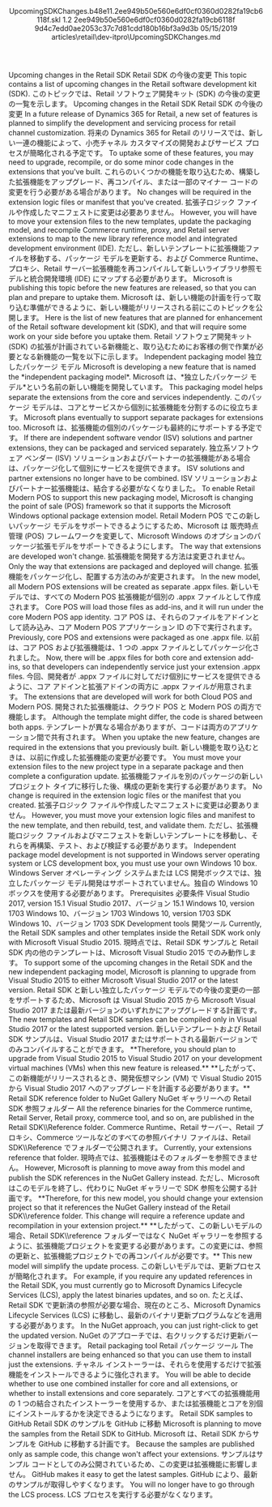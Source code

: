 <?xml version="1.0" encoding="UTF-8"?>
<xliff xmlns:logoport="urn:logoport:xliffeditor:xliff-extras:1.0" xmlns:tilt="urn:logoport:xliffeditor:tilt-non-translatables:1.0" xmlns:xsi="http://www.w3.org/2001/XMLSchema-instance" xmlns="urn:oasis:names:tc:xliff:document:1.2" xmlns:xliffext="urn:microsoft:content:schema:xliffextensions" version="1.2" xsi:schemaLocation="urn:oasis:names:tc:xliff:document:1.2 xliff-core-1.2-transitional.xsd">
  <file datatype="xml" source-language="en-US" original="UpcomingSDKChanges.md" target-language="ja-JP">
    <header>
      <tool tool-company="Microsoft" tool-version="1.0-7889195" tool-name="mdxliff" tool-id="mdxliff"/>
      <xliffext:skl_file_name>UpcomingSDKChanges.b48e11.2ee949b50e560e6df0cf0360d0282fa19cb6118f.skl</xliffext:skl_file_name>
      <xliffext:version>1.2</xliffext:version>
      <xliffext:ms.openlocfilehash>2ee949b50e560e6df0cf0360d0282fa19cb6118f</xliffext:ms.openlocfilehash>
      <xliffext:ms.sourcegitcommit>9d4c7edd0ae2053c37c7d81cdd180b16bf3a9d3b</xliffext:ms.sourcegitcommit>
      <xliffext:ms.lasthandoff>05/15/2019</xliffext:ms.lasthandoff>
      <xliffext:ms.openlocfilepath>articles\retail\dev-itpro\UpcomingSDKChanges.md</xliffext:ms.openlocfilepath>
    </header>
    <body>
      <group extype="content" id="content">
        <trans-unit xml:space="preserve" translate="yes" id="101" restype="x-metadata">
          <source>Upcoming changes in the Retail SDK</source>
        <target logoport:matchpercent="101" state="translated" state-qualifier="leveraged-tm">Retail SDK の今後の変更</target></trans-unit>
        <trans-unit xml:space="preserve" translate="yes" id="102" restype="x-metadata">
          <source>This topic contains a list of upcoming changes in the Retail software development kit (SDK).</source>
        <target logoport:matchpercent="101" state="translated" state-qualifier="leveraged-tm">このトピックでは、Retail ソフトウェア開発キット (SDK) の今後の変更の一覧を示します。</target></trans-unit>
        <trans-unit xml:space="preserve" translate="yes" id="103">
          <source>Upcoming changes in the Retail SDK</source>
        <target logoport:matchpercent="101" state="translated" state-qualifier="leveraged-tm">Retail SDK の今後の変更</target></trans-unit>
        <trans-unit xml:space="preserve" translate="yes" id="104">
          <source>In a future release of Dynamics 365 for Retail, a new set of features is planned to simplify the development and servicing process for retail channel customization.</source>
        <target logoport:matchpercent="101" state="translated" state-qualifier="leveraged-tm">将来の Dynamics 365 for Retail のリリースでは、新しい一連の機能によって、小売チャネル カスタマイズの開発およびサービス プロセスが簡略化される予定です。</target></trans-unit>
        <trans-unit xml:space="preserve" translate="yes" id="105">
          <source>To uptake some of these features, you may need to upgrade, recompile, or do some minor code changes in the extensions that you've built.</source>
        <target logoport:matchpercent="101" state="translated" state-qualifier="leveraged-tm">これらのいくつかの機能を取り込むため、構築した拡張機能をアップグレード、再コンパイル、または一部のマイナー コードの変更を行う必要がある場合があります。</target></trans-unit>
        <trans-unit xml:space="preserve" translate="yes" id="106">
          <source>No changes will be required in the extension logic files or manifest that you've created.</source>
        <target logoport:matchpercent="101" state="translated" state-qualifier="leveraged-tm">拡張子ロジック ファイルや作成したマニフェストに変更は必要ありません。</target></trans-unit>
        <trans-unit xml:space="preserve" translate="yes" id="107">
          <source>However, you will have to move your extension files to the new templates, update the packaging model, and recompile Commerce runtime, proxy, and Retail server extensions to map to the new library reference model and integrated development environment (IDE).</source>
        <target logoport:matchpercent="101" state="translated" state-qualifier="leveraged-tm">ただし、新しいテンプレートに拡張機能ファイルを移動する、パッケージ モデルを更新する、および <ph id="1">Commerce Runtime</ph>、プロキシ、Retail サーバー拡張機能を再コンパイルして新しいライブラリ参照モデルと統合開発環境 (IDE) にマップする必要があります。</target></trans-unit>
        <trans-unit xml:space="preserve" translate="yes" id="108">
          <source>Microsoft is publishing this topic before the new features are released, so that you can plan and prepare to uptake them.</source>
        <target logoport:matchpercent="101" state="translated" state-qualifier="leveraged-tm">Microsoft は、新しい機能の計画を行って取り込む準備ができるように、新しい機能がリリースされる前にこのトピックを公開します。</target></trans-unit>
        <trans-unit xml:space="preserve" translate="yes" id="109">
          <source>Here is the list of new features that are planned for enhancement of the Retail software development kit (SDK), and that will require some work on your side before you uptake them.</source>
        <target logoport:matchpercent="101" state="translated" state-qualifier="leveraged-tm">Retail ソフトウェア開発キット (SDK) の拡張が計画されている新機能と、取り込むためにお客様の側で作業が必要となる新機能の一覧を以下に示します。</target></trans-unit>
        <trans-unit xml:space="preserve" translate="yes" id="110">
          <source>Independent packaging model</source>
        <target logoport:matchpercent="101" state="translated" state-qualifier="leveraged-tm">独立したパッケージ モデル</target></trans-unit>
        <trans-unit xml:space="preserve" translate="yes" id="111">
          <source>Microsoft is developing a new feature that is named the <bpt id="p1">*</bpt>independent packaging model<ept id="p1">*</ept>.</source>
        <target logoport:matchpercent="101" state="translated" state-qualifier="leveraged-tm">Microsoft は、<bpt id="p1">*</bpt>独立したパッケージ モデル<ept id="p1">*</ept>という名前の新しい機能を開発しています。</target></trans-unit>
        <trans-unit xml:space="preserve" translate="yes" id="112">
          <source>This packaging model helps separate the extensions from the core and services independently.</source>
        <target logoport:matchpercent="101" state="translated" state-qualifier="leveraged-tm">このパッケージ モデルは、コアとサービスから個別に拡張機能を分割するのに役立ちます。</target></trans-unit>
        <trans-unit xml:space="preserve" translate="yes" id="113">
          <source>Microsoft plans eventually to support separate packages for extensions too.</source>
        <target logoport:matchpercent="101" state="translated" state-qualifier="leveraged-tm">Microsoft は、拡張機能の個別のパッケージも最終的にサポートする予定です。</target></trans-unit>
        <trans-unit xml:space="preserve" translate="yes" id="114">
          <source>If there are independent software vendor (ISV) solutions and partner extensions, they can be packaged and serviced separately.</source>
        <target logoport:matchpercent="101" state="translated" state-qualifier="leveraged-tm">独立系ソフトウェア ベンダー (ISV) ソリューションおよびパートナーの拡張機能がある場合は、パッケージ化して個別にサービスを提供できます。</target></trans-unit>
        <trans-unit xml:space="preserve" translate="yes" id="115">
          <source>ISV solutions and partner extensions no longer have to be combined.</source>
        <target logoport:matchpercent="101" state="translated" state-qualifier="leveraged-tm">ISV ソリューションおよびパートナー拡張機能は、結合する必要がなくなりました。</target></trans-unit>
        <trans-unit xml:space="preserve" translate="yes" id="116">
          <source>To enable Retail Modern POS to support this new packaging model, Microsoft is changing the point of sale (POS) framework so that it supports the Microsoft Windows optional package extension model.</source>
        <target logoport:matchpercent="101" state="translated" state-qualifier="leveraged-tm">Retail Modern POS でこの新しいパッケージ モデルをサポートできるようにするため、Microsoft は 販売時点管理 (POS) フレームワークを変更して、Microsoft Windows のオプションのパッケージ拡張モデルをサポートできるようにします。</target></trans-unit>
        <trans-unit xml:space="preserve" translate="yes" id="117">
          <source>The way that extensions are developed won't change.</source>
        <target logoport:matchpercent="101" state="translated" state-qualifier="leveraged-tm">拡張機能を開発する方法は変更されません。</target></trans-unit>
        <trans-unit xml:space="preserve" translate="yes" id="118">
          <source>Only the way that extensions are packaged and deployed will change.</source>
        <target logoport:matchpercent="101" state="translated" state-qualifier="leveraged-tm">拡張機能をパッケージ化し、配置する方法のみが変更されます。</target></trans-unit>
        <trans-unit xml:space="preserve" translate="yes" id="119">
          <source>In the new model, all Modern POS extensions will be created as separate .appx files.</source>
        <target logoport:matchpercent="101" state="translated" state-qualifier="leveraged-tm">新しいモデルでは、すべての Modern POS 拡張機能が個別の .appx ファイルとして作成されます。</target></trans-unit>
        <trans-unit xml:space="preserve" translate="yes" id="120">
          <source>Core POS will load those files as add-ins, and it will run under the core Modern POS app identity.</source>
        <target logoport:matchpercent="101" state="translated" state-qualifier="leveraged-tm">コア POS は、それらのファイルをアドインとして読み込み、コア Modern POS アプリケーション ID の下で実行されます。</target></trans-unit>
        <trans-unit xml:space="preserve" translate="yes" id="121">
          <source>Previously, core POS and extensions were packaged as one .appx file.</source>
        <target logoport:matchpercent="101" state="translated" state-qualifier="leveraged-tm">以前は、コア POS および拡張機能は、1 つの .appx ファイルとしてパッケージ化されました。</target></trans-unit>
        <trans-unit xml:space="preserve" translate="yes" id="122">
          <source>Now, there will be .appx files for both core and extension add-ins, so that developers can independently service just your extension .appx files.</source>
        <target logoport:matchpercent="101" state="translated" state-qualifier="leveraged-tm">今回、開発者が .appx ファイルに対してだけ個別にサービスを提供できるように、コア アドインと拡張アドインの両方に .appx ファイルが用意されます。</target></trans-unit>
        <trans-unit xml:space="preserve" translate="yes" id="123">
          <source>The extensions that are developed will work for both Cloud POS and Modern POS.</source>
        <target logoport:matchpercent="101" state="translated" state-qualifier="leveraged-tm">開発された拡張機能は、クラウド POS と Modern POS の両方で機能します。</target></trans-unit>
        <trans-unit xml:space="preserve" translate="yes" id="124">
          <source>Although the template might differ, the code is shared between both apps.</source>
        <target logoport:matchpercent="101" state="translated" state-qualifier="leveraged-tm">テンプレートが異なる場合がありますが、コードは両方のアプリケーション間で共有されます。</target></trans-unit>
        <trans-unit xml:space="preserve" translate="yes" id="125">
          <source>When you uptake the new feature, changes are required in the extensions that you previously built.</source>
        <target logoport:matchpercent="101" state="translated" state-qualifier="leveraged-tm">新しい機能を取り込むときは、以前に作成した拡張機能の変更が必要です。</target></trans-unit>
        <trans-unit xml:space="preserve" translate="yes" id="126">
          <source>You must move your extension files to the new project type in a separate package and then complete a configuration update.</source>
        <target logoport:matchpercent="101" state="translated" state-qualifier="leveraged-tm">拡張機能ファイルを別のパッケージの新しいプロジェクト タイプに移行した後、構成の更新を実行する必要があります。</target></trans-unit>
        <trans-unit xml:space="preserve" translate="yes" id="127">
          <source>No change is required in the extension logic files or the manifest that you created.</source>
        <target logoport:matchpercent="101" state="translated" state-qualifier="leveraged-tm">拡張子ロジック ファイルや作成したマニフェストに変更は必要ありません。</target></trans-unit>
        <trans-unit xml:space="preserve" translate="yes" id="128">
          <source>However, you must move your extension logic files and manifest to the new template, and then rebuild, test, and validate them.</source>
        <target logoport:matchpercent="101" state="translated" state-qualifier="leveraged-tm">ただし、拡張機能ロジック ファイルおよびマニフェストを新しいテンプレートにを移動し、それらを再構築、テスト、および検証する必要があります。</target></trans-unit>
        <trans-unit xml:space="preserve" translate="yes" id="129">
          <source>Independent package model development is not supported in Windows server operating system or LCS development box, you must use your own Windows 10 box.</source>
        <target logoport:matchpercent="101" state="translated" state-qualifier="leveraged-tm"><ph id="1">Windows Server</ph> オペレーティング システムまたは LCS 開発ボックスでは、独立したパッケージ モデル開発はサポートされていません。独自の Windows 10 ボックスを使用する必要があります。</target></trans-unit>
        <trans-unit xml:space="preserve" translate="yes" id="130">
          <source>Prerequisites</source>
        <target logoport:matchpercent="101" state="translated" state-qualifier="leveraged-tm">必要条件</target></trans-unit>
        <trans-unit xml:space="preserve" translate="yes" id="131">
          <source>Visual Studio 2017, version 15.1</source>
        <target logoport:matchpercent="101" state="translated" state-qualifier="leveraged-tm">Visual Studio 2017、バージョン 15.1</target></trans-unit>
        <trans-unit xml:space="preserve" translate="yes" id="132">
          <source>Windows 10, version 1703</source>
        <target logoport:matchpercent="101" state="translated" state-qualifier="leveraged-tm">Windows 10、バージョン 1703</target></trans-unit>
        <trans-unit xml:space="preserve" translate="yes" id="133">
          <source>Windows 10, version 1703 SDK</source>
        <target logoport:matchpercent="101" state="translated" state-qualifier="leveraged-tm">Windows 10、バージョン 1703 SDK</target></trans-unit>
        <trans-unit xml:space="preserve" translate="yes" id="134">
          <source>Development tools</source>
        <target logoport:matchpercent="101" state="translated" state-qualifier="leveraged-tm">開発ツール</target></trans-unit>
        <trans-unit xml:space="preserve" translate="yes" id="135">
          <source>Currently, the Retail SDK samples and other templates inside the Retail SDK work only with Microsoft Visual Studio 2015.</source>
        <target logoport:matchpercent="101" state="translated" state-qualifier="leveraged-tm">現時点では、Retail SDK サンプルと Retail SDK 内の他のテンプレートは、Microsoft Visual Studio 2015 でのみ動作します。</target></trans-unit>
        <trans-unit xml:space="preserve" translate="yes" id="136">
          <source>To support some of the upcoming changes in the Retail SDK and the new independent packaging model, Microsoft is planning to upgrade from Visual Studio 2015 to either Microsoft Visual Studio 2017 or the latest version.</source>
        <target logoport:matchpercent="101" state="translated" state-qualifier="leveraged-tm">Retail SDK と新しい独立したパッケージ モデルでの今後の変更の一部をサポートするため、Microsoft は Visual Studio 2015 から Microsoft Visual Studio 2017 または最新バージョンのいずれかにアップグレードする計画です。</target></trans-unit>
        <trans-unit xml:space="preserve" translate="yes" id="137">
          <source>The new templates and Retail SDK samples can be compiled only in Visual Studio 2017 or the latest supported version.</source>
        <target logoport:matchpercent="101" state="translated" state-qualifier="leveraged-tm">新しいテンプレートおよび Retail SDK サンプルは、Visual Studio 2017 またはサポートされる最新バージョンでのみコンパイルすることができます。</target></trans-unit>
        <trans-unit xml:space="preserve" translate="yes" id="138">
          <source><bpt id="p1">**</bpt>Therefore, you should plan to upgrade from Visual Studio 2015 to Visual Studio 2017 on your development virtual machines (VMs) when this new feature is released.<ept id="p1">**</ept></source>
        <target logoport:matchpercent="101" state="translated" state-qualifier="leveraged-tm"><bpt id="p1">**</bpt>したがって、この新機能がリリースされるとき、開発仮想マシン (VM) で Visual Studio 2015 から Visual Studio 2017 へのアップグレードを計画する必要があります。<ept id="p1">**</ept></target></trans-unit>
        <trans-unit xml:space="preserve" translate="yes" id="139">
          <source>Retail SDK reference folder to NuGet Gallery</source>
        <target logoport:matchpercent="101" state="translated" state-qualifier="leveraged-tm">NuGet ギャラリーへの Retail SDK 参照フォルダー</target></trans-unit>
        <trans-unit xml:space="preserve" translate="yes" id="140">
          <source>All the reference binaries for the Commerce runtime, Retail Server, Retail proxy, commerce tool, and so on, are published in the Retail SDK<ph id="ph1">\\</ph>Reference folder.</source>
        <target logoport:matchpercent="101" state="translated" state-qualifier="leveraged-tm"><ph id="1">Commerce Runtime</ph>、Retail サーバー、Retail プロキシ、Commerce ツールなどのすべての参照バイナリ ファイルは、Retail SDK<ph id="ph1">\\</ph>Reference でフォルダーで公開されます。</target></trans-unit>
        <trans-unit xml:space="preserve" translate="yes" id="141">
          <source>Currently, your extensions reference that folder.</source>
        <target logoport:matchpercent="101" state="translated" state-qualifier="leveraged-tm">現時点では、拡張機能はそのフォルダーを参照できません。</target></trans-unit>
        <trans-unit xml:space="preserve" translate="yes" id="142">
          <source>However, Microsoft is planning to move away from this model and publish the SDK references in the NuGet Gallery instead.</source>
        <target logoport:matchpercent="101" state="translated" state-qualifier="leveraged-tm">ただし、Microsoft はこのモデルを終了し、代わりに NuGet ギャラリーで SDK 参照を公開する計画です。</target></trans-unit>
        <trans-unit xml:space="preserve" translate="yes" id="143">
          <source><bpt id="p1">**</bpt>Therefore, for this new model, you should change your extension project so that it references the NuGet Gallery instead of the Retail SDK<ph id="ph1">\\</ph>reference folder. This change will require a reference update and recompilation in your extension project.<ept id="p1">**</ept></source>
        <target logoport:matchpercent="101" state="translated" state-qualifier="leveraged-tm"><bpt id="p1">**</bpt>したがって、この新しいモデルの場合、Retail SDK<ph id="ph1">\\</ph>reference フォルダーではなく NuGet ギャラリーを参照するように、拡張機能プロジェクトを変更する必要があります。この変更には、参照の更新と、拡張機能プロジェクトでの再コンパイルが必要です。<ept id="p1">**</ept></target></trans-unit>
        <trans-unit xml:space="preserve" translate="yes" id="144">
          <source>This new model will simplify the update process.</source>
        <target logoport:matchpercent="101" state="translated" state-qualifier="leveraged-tm">この新しいモデルでは、更新プロセスが簡略化されます。</target></trans-unit>
        <trans-unit xml:space="preserve" translate="yes" id="145">
          <source>For example, if you require any updated references in the Retail SDK, you must currently go to Microsoft Dynamics Lifecycle Services (LCS), apply the latest binaries updates, and so on.</source>
        <target logoport:matchpercent="101" state="translated" state-qualifier="leveraged-tm">たとえば、Retail SDK で更新済の参照が必要な場合、現在のところ、Microsoft Dynamics Lifecycle Services (LCS) に移動し、最新のバイナリ更新プログラムなどを適用する必要があります。</target></trans-unit>
        <trans-unit xml:space="preserve" translate="yes" id="146">
          <source>In the NuGet approach, you can just right-click to get the updated version.</source>
        <target logoport:matchpercent="101" state="translated" state-qualifier="leveraged-tm">NuGet のアプローチでは、右クリックするだけ更新バージョンを取得できます。</target></trans-unit>
        <trans-unit xml:space="preserve" translate="yes" id="147">
          <source>Retail packaging tool</source>
        <target logoport:matchpercent="101" state="translated" state-qualifier="leveraged-tm">Retail パッケージ ツール</target></trans-unit>
        <trans-unit xml:space="preserve" translate="yes" id="148">
          <source>The channel installers are being enhanced so that you can use them to install just the extensions.</source>
        <target logoport:matchpercent="101" state="translated" state-qualifier="leveraged-tm">チャネル インストーラーは、それらを使用するだけで拡張機能をインストールできるように強化されます。</target></trans-unit>
        <trans-unit xml:space="preserve" translate="yes" id="149">
          <source>You will be able to decide whether to use one combined installer for core and all extensions, or whether to install extensions and core separately.</source>
        <target logoport:matchpercent="101" state="translated" state-qualifier="leveraged-tm">コアとすべての拡張機能用の 1 つの結合されたインストーラーを使用するか、または拡張機能とコアを別個にインストールするかを決定できるようになります。</target></trans-unit>
        <trans-unit xml:space="preserve" translate="yes" id="150">
          <source>Retail SDK samples to GitHub</source>
        <target logoport:matchpercent="101" state="translated" state-qualifier="leveraged-tm">Retail SDK のサンプルを GitHub に移動</target></trans-unit>
        <trans-unit xml:space="preserve" translate="yes" id="151">
          <source>Microsoft is planning to move the samples from the Retail SDK to GitHub.</source>
        <target logoport:matchpercent="101" state="translated" state-qualifier="leveraged-tm">Microsoft は、Retail SDK からサンプルを GitHub に移動する計画です。</target></trans-unit>
        <trans-unit xml:space="preserve" translate="yes" id="152">
          <source>Because the samples are published only as sample code, this change won't affect your extensions.</source>
        <target logoport:matchpercent="101" state="translated" state-qualifier="leveraged-tm">サンプルはサンプル コードとしてのみ公開されているため、この変更は拡張機能に影響しません。</target></trans-unit>
        <trans-unit xml:space="preserve" translate="yes" id="153">
          <source>GitHub makes it easy to get the latest samples.</source>
        <target logoport:matchpercent="101" state="translated" state-qualifier="leveraged-tm">GitHub により、最新のサンプルが取得しやすくなります。</target></trans-unit>
        <trans-unit xml:space="preserve" translate="yes" id="154">
          <source>You will no longer have to go through the LCS process.</source>
        <target logoport:matchpercent="101" state="translated" state-qualifier="leveraged-tm">LCS プロセスを実行する必要がなくなります。</target></trans-unit>
      </group>
    </body>
  </file>
</xliff>